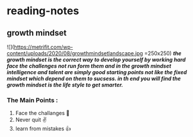 # reading-notes
## growth mindset
![](https://metrifit.com/wp-content/uploads/2020/08/growthmindsetlandscape.jpg =250x250)
***the growth mindset is the correct way to develop yourself by working hard face the challenges not run form them 
and in the growth mindset intelligence and talent are simply good starting points not like the fixed mindset which depend on them to sucsess.
in th end you will find the growth mindset is the life style to get smarter.***
### The Main Points :
1. Face the challanges :facepunch:
2. Never quit :v:
3. learn from mistakes :+1:
